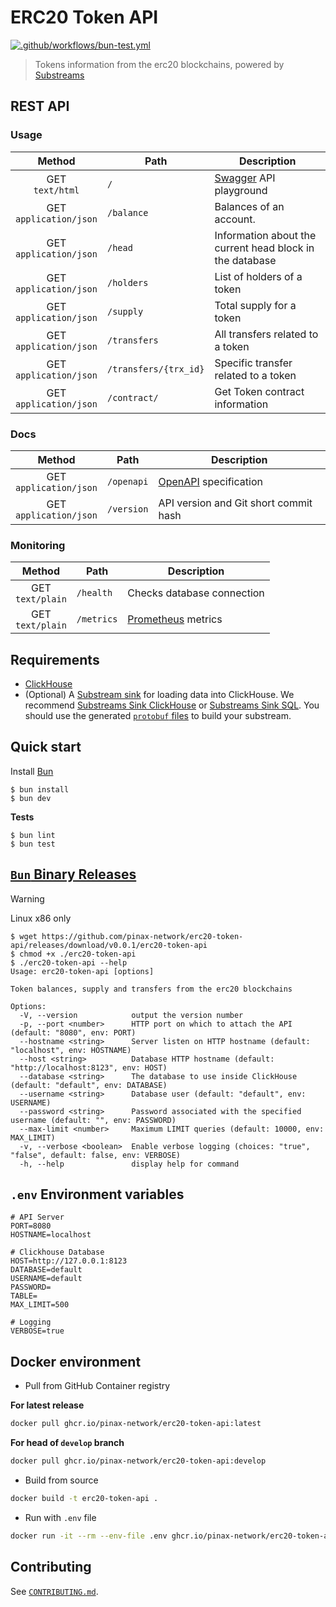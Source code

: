 # ERC20 Token API

[![.github/workflows/bun-test.yml](https://github.com/pinax-network/erc20-token-api/actions/workflows/bun-test.yml/badge.svg)](https://github.com/pinax-network/erc20-token-api/actions/workflows/bun-test.yml)

> Tokens information from the erc20 blockchains, powered by [Substreams](https://substreams.streamingfast.io/)

## REST API

### Usage

|           Method           | Path                  | Description                                              |
| :------------------------: | --------------------- | -------------------------------------------------------- |
|    GET <br>`text/html`     | `/`                   | [Swagger](https://swagger.io/) API playground            |
| GET <br>`application/json` | `/balance`            | Balances of an account.                                  |
| GET <br>`application/json` | `/head`               | Information about the current head block in the database |
| GET <br>`application/json` | `/holders`            | List of holders of a token                               |
| GET <br>`application/json` | `/supply`             | Total supply for a token                                 |
| GET <br>`application/json` | `/transfers`          | All transfers related to a token                         |
| GET <br>`application/json` | `/transfers/{trx_id}` | Specific transfer related to a token                     |
| GET <br>`application/json` | `/contract/`          | Get Token contract information                           |

### Docs

|           Method           | Path       | Description                                        |
| :------------------------: | ---------- | -------------------------------------------------- |
| GET <br>`application/json` | `/openapi` | [OpenAPI](https://www.openapis.org/) specification |
| GET <br>`application/json` | `/version` | API version and Git short commit hash              |

### Monitoring

|        Method        | Path       | Description                                  |
| :------------------: | ---------- | -------------------------------------------- |
| GET <br>`text/plain` | `/health`  | Checks database connection                   |
| GET <br>`text/plain` | `/metrics` | [Prometheus](https://prometheus.io/) metrics |

## Requirements

-   [ClickHouse](clickhouse.com/)
-   (Optional) A [Substream sink](https://substreams.streamingfast.io/reference-and-specs/glossary#sink) for loading data into ClickHouse. We recommend [Substreams Sink ClickHouse](https://github.com/pinax-network/substreams-sink-clickhouse/) or [Substreams Sink SQL](https://github.com/streamingfast/substreams-sink-sql). You should use the generated [`protobuf` files](tsp-output/@typespec/protobuf) to build your substream.

## Quick start

Install [Bun](https://bun.sh/)

```console
$ bun install
$ bun dev
```

**Tests**

```console
$ bun lint
$ bun test
```

## [`Bun` Binary Releases](https://github.com/pinax-network/erc20-token-api/releases)

> [!WARNING]
> Linux x86 only

```console
$ wget https://github.com/pinax-network/erc20-token-api/releases/download/v0.0.1/erc20-token-api
$ chmod +x ./erc20-token-api
$ ./erc20-token-api --help
Usage: erc20-token-api [options]

Token balances, supply and transfers from the erc20 blockchains

Options:
  -V, --version            output the version number
  -p, --port <number>      HTTP port on which to attach the API (default: "8080", env: PORT)
  --hostname <string>      Server listen on HTTP hostname (default: "localhost", env: HOSTNAME)
  --host <string>          Database HTTP hostname (default: "http://localhost:8123", env: HOST)
  --database <string>      The database to use inside ClickHouse (default: "default", env: DATABASE)
  --username <string>      Database user (default: "default", env: USERNAME)
  --password <string>      Password associated with the specified username (default: "", env: PASSWORD)
  --max-limit <number>     Maximum LIMIT queries (default: 10000, env: MAX_LIMIT)
  -v, --verbose <boolean>  Enable verbose logging (choices: "true", "false", default: false, env: VERBOSE)
  -h, --help               display help for command
```

## `.env` Environment variables

```env
# API Server
PORT=8080
HOSTNAME=localhost

# Clickhouse Database
HOST=http://127.0.0.1:8123
DATABASE=default
USERNAME=default
PASSWORD=
TABLE=
MAX_LIMIT=500

# Logging
VERBOSE=true
```

## Docker environment

-   Pull from GitHub Container registry

**For latest release**

```bash
docker pull ghcr.io/pinax-network/erc20-token-api:latest
```

**For head of `develop` branch**

```bash
docker pull ghcr.io/pinax-network/erc20-token-api:develop
```

-   Build from source

```bash
docker build -t erc20-token-api .
```

-   Run with `.env` file

```bash
docker run -it --rm --env-file .env ghcr.io/pinax-network/erc20-token-api
```

## Contributing

See [`CONTRIBUTING.md`](CONTRIBUTING.md).
